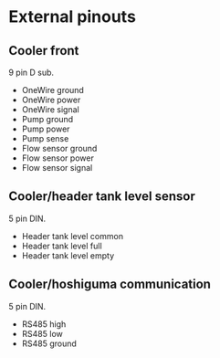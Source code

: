 # External pinouts

## Cooler front

9 pin D sub.

- OneWire ground
- OneWire power
- OneWire signal
- Pump ground
- Pump power
- Pump sense
- Flow sensor ground
- Flow sensor power
- Flow sensor signal

## Cooler/header tank level sensor

5 pin DIN.

- Header tank level common
- Header tank level full
- Header tank level empty

## Cooler/hoshiguma communication

5 pin DIN.

- RS485 high
- RS485 low
- RS485 ground
